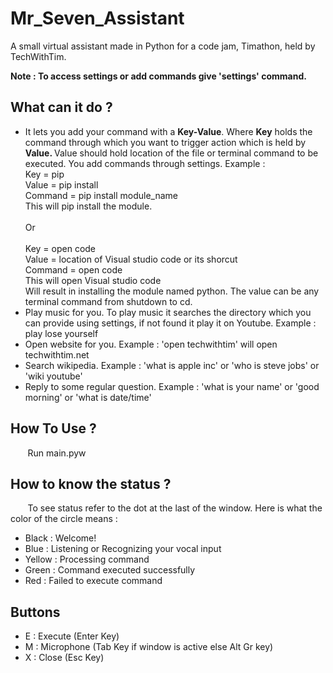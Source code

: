 # Mr_Seven_Assistant
A small virtual assistant made in Python for a code jam, Timathon, held by TechWithTim.

<strong>Note : To access settings or add commands give 'settings' command.</strong>

<h2> What can it do ?</h2>

<ul>
  <li>It lets you add your command with a <strong>Key-Value</strong>. Where <strong>Key</strong> holds the command through which you want to trigger action which is held by  <strong>Value. </strong>Value</strong> should hold location of the file or terminal command to be executed. You add commands through settings. Example : <br>
    Key = pip<br>
    Value = pip install<br>
    Command = pip install module_name<br>This will pip install the module.<br><br>Or<br><br>
    Key = open code<br>
    Value = location of Visual studio code or its shorcut<br>
    Command = open code<br>
    This will open Visual studio code
    </li>
    Will result in installing the module named python. The value can be any terminal command from shutdown to cd.</li>
    <li>Play music for you. To play music it searches the directory which you can provide using settings, if not found it play it on Youtube. Example : play lose yourself</li>
    <li>Open website for you. Example : 'open techwithtim' will open techwithtim.net</li>
    <li>Search wikipedia. Example : 'what is apple inc' or 'who is steve jobs' or 'wiki youtube'</li>
    <li>Reply to some regular question. Example : 'what is your name' or 'good morning' or 'what is date/time'
  </ul>
  
<h2> How To Use ?</h2>
&nbsp;&nbsp;&nbsp;&nbsp;&nbsp;&nbsp;&nbsp;Run main.pyw

<h2> How to know the status ?</h2>
&nbsp;&nbsp;&nbsp;&nbsp;&nbsp;&nbsp;&nbsp;To see status refer to the dot at the last of the window.
Here is what the color of the circle means : <br>
<ul>
  <li>Black : Welcome!</li>
  <li>Blue : Listening or Recognizing your vocal input</li>
  <li>Yellow : Processing command</li>
  <li>Green : Command executed successfully</li>
  <li>Red : Failed to execute command</li>
</ul>
<h2> Buttons </h2>
<ul>
  <li> E : Execute (Enter Key)</li>
  <li> M : Microphone (Tab Key if window is active else Alt Gr key)</li>
  <li> X : Close (Esc Key)</li>
  </ul>
  
